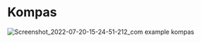 # Kompas
![Screenshot_2022-07-20-15-24-51-212_com example kompas](https://user-images.githubusercontent.com/105563723/179981703-9646f079-e69f-4fdb-b2bc-ed275eddf550.jpg)
